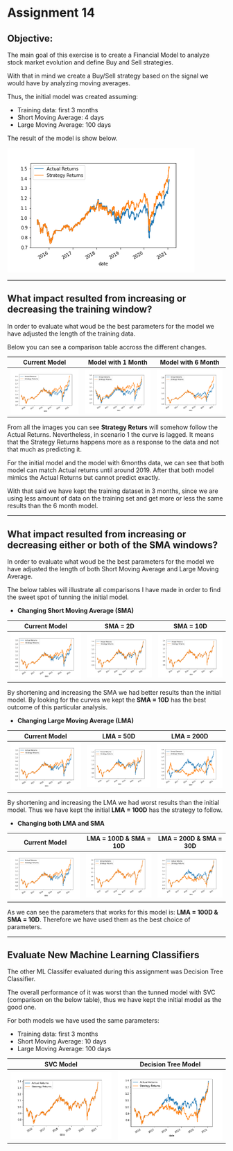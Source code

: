 # Assignment 14

## Objective:
The main goal of this exercise is to create a Financial Model to analyze stock market evolution and define Buy and Sell strategies.

With that in mind we create a Buy/Sell strategy based on the signal we would have by analyzing moving averages.

Thus, the initial model was created assuming:
 - Training data: first 3 months
 - Short Moving Average: 4 days
 - Large Moving Average: 100 days

 The result of the model is show below.

 ![Inital Model](Resources/plot_model1.png)

---

## What impact resulted from increasing or decreasing the training window?

In order to evaluate what woud be the best parameters for the model we have adjusted the length of the training data.

Below you can see a comparison table accross the different changes.

|Current Model|Model with 1 Month|Model with 6 Month|
|---|---|---|
|![Inital Model](Resources/plot_model1.png)|![Inital Model](Resources/plot_model_1m.png)|![Inital Model](Resources/plot_model_6m.png)|


From all the images you can see **Strategy Returs** will somehow follow the Actual Returns. Nevertheless, in scenario 1 the curve is lagged. It means that the Strategy Returns happens more as a response to the data and not that much as predicting it.

For the initial model and the model with 6months data, we can see that both model can match Actual returns until around 2019. After that both model mimics the Actual Returns but cannot predict exactly.

With that said we have kept the training dataset in 3 months, since we are using less amount of data on the training set and get more or less the same results than the 6 month model.

---

## What impact resulted from increasing or decreasing either or both of the SMA windows?

In order to evaluate what woud be the best parameters for the model we have adjusted the length of both Short Moving Average and Large Moving Average.

The below tables will illustrate all comparisons I have made in order to find the sweet spot of tunning the initial model.

- **Changing Short Moving Average (SMA)**

|Current Model|SMA = 2D|SMA = 10D|
|---|---|---|
|![Inital Model](Resources/plot_model1.png)|![Inital Model](Resources/plot_model_2_100.png)|![Inital Model](Resources/plot_model_10_100.png)|

By shortening and increasing the SMA we had better results than the initial model. By looking for the curves we kept the **SMA = 10D** has the best outcome of this particular analysis.


- **Changing Large Moving Average (LMA)**

|Current Model|LMA = 50D|LMA = 200D|
|---|---|---|
|![Inital Model](Resources/plot_model1.png)|![Inital Model](Resources/plot_model_4_50.png)|![Inital Model](Resources/plot_model_4_200.png)|

By shortening and increasing the LMA we had worst results than the initial model. Thus we have kept the initial **LMA = 100D** has the strategy to follow.

- **Changing both LMA and SMA**

|Current Model|LMA = 100D & SMA = 10D|LMA = 200D & SMA = 30D|
|---|---|---|
|![Inital Model](Resources/plot_model1.png)|![Inital Model](Resources/plot_model_10_100.png)|![Inital Model](Resources/plot_model_30_200.png)|


As we can see the parameters that works for this model is: **LMA = 100D & SMA = 10D**. Therefore we have used them as the best choice of parameters.

---

## Evaluate New Machine Learning Classifiers

The other ML Classifer evaluated during this assignment was Decision Tree Classifier.

The overall performance of it was worst than the tunned model with SVC (comparison on the below table), thus we have kept the initial model as the good one.

For both models we have used the same parameters:
 - Training data: first 3 months
 - Short Moving Average: 10 days
 - Large Moving Average: 100 days

 |SVC Model|Decision Tree Model|
|---|---|
|![Inital Model](Resources/plot_model_10_100.png)|![Inital Model](Resources/plot_newmodel_10_100.png)|